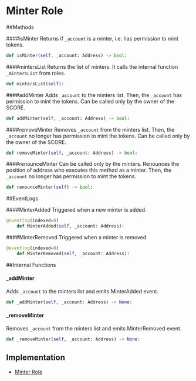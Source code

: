 # Minter Role


##Methods

####isMinter
Returns if `_account` is a minter, i.e. has permission to mint tokens.
```python
def isMinter(self, _account: Address) -> bool:
```

####mintersList
Returns the list of minters. It calls the internal function `_mintersList` from roles.
```python
def mintersList(self):
```

####addMinter
Adds `_account` to the minters list. Then, the `_account` has permission to mint the tokens. Can be called only by the owner of the SCORE.
```py
def addMinter(self, _account: Address) -> bool:
```

####removeMinter
Removes `_account` from the minters list. Then, the `_account` no longer has permission to mint the tokens. Can be called only by the owner of the SCORE.
```py
def removeMinter(self, _account: Address) -> bool:
```

####renounceMinter
Can be called only by the minters. Renounces the position of address who executes this method as a minter. Then, the `_account` no longer has permission to mint the tokens. 
```py
def renounceMinter(self) -> bool:
```


##EventLogs

####MinterAdded
Triggered when a new minter is added.
```python
@eventlog(indexed=0)
  	def MinterAdded(self, _account: Address):
```

####MinterRemoved
Triggered when a minter is removed.
```python
@eventlog(indexed=0)
  	def MinterRemoved(self, _account: Address):
```

##Internal Functions

#### \_addMinter
Adds `_account` to the minters list and emits MinterAdded event.
```py
def _addMinter(self, _account: Address) -> None:
```
#### \_removeMinter
Removes `_account` from the minters list and emits MinterRemoved event.
```py
def _removeMinter(self, _account: Address) -> None:
```


## Implementation
* [Minter Role](https://github.com/OpenDevICON/odi-contracts/blob/development/ODIContracts/access/role/MinterRole.py "MinterRole")